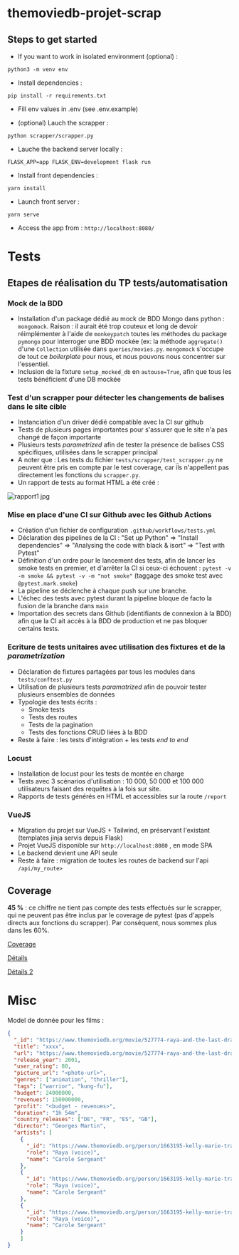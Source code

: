 # themoviedb-projet-scrap

## Steps to get started

- If you want to work in isolated environment (optional) :

`python3 -m venv env`

- Install dependencies :

`pip install -r requirements.txt`

- Fill env values in .env (see .env.example)

- (optional) Lauch the scrapper :

`python scrapper/scrapper.py`

- Lauche the backend server locally :

`FLASK_APP=app FLASK_ENV=development flask run`

- Install front dependencies : 

`yarn install`

- Launch front server : 

`yarn serve`

- Access the app from : `http://localhost:8080/`

# Tests

## Etapes de réalisation du TP tests/automatisation

### Mock de la BDD

- Installation d'un package dédié au mock de BDD Mongo dans python : `mongomock`. Raison : il aurait été trop couteux et long de devoir réimplémenter à l'aide de `monkeypatch` toutes les méthodes du package `pymongo` pour interroger une BDD mockée (ex: la méthode `aggregate()` d'une `Collection` utilisée dans `queries/movies.py`. `mongomock` s'occupe de tout ce _boilerplate_ pour nous, et nous pouvons nous concentrer sur l'essentiel.
- Inclusion de la fixture `setup_mocked_db` en `autouse=True`, afin que tous les tests bénéficient d'une DB mockée

### Test d'un scrapper pour détecter les changements de balises dans le site cible

- Instanciation d'un driver dédié compatible avec la CI sur github
- Tests de plusieurs pages importantes pour s'assurer que le site n'a pas changé de façon importante
- Plusieurs tests _parametrized_ afin de tester la présence de balises CSS spécifiques, utilisées dans le scrapper principal
- A noter que : Les tests du fichier `tests/scrapper/test_scrapper.py` ne peuvent être pris en compte par le test coverage, car ils n'appellent pas directement les fonctions du `scrapper.py`. 
- Un rapport de tests au format HTML a été créé :

![rapport1 jpg](https://user-images.githubusercontent.com/75723296/146566026-bbc4394c-38f0-4acb-ac33-e10ab8c73f80.png)

### Mise en place d'une CI sur Github avec les Github Actions

- Création d'un fichier de configuration `.github/workflows/tests.yml`
- Déclaration des pipelines de la CI : "Set up Python" => "Install dependencies" => "Analysing the code with black & isort" => "Test with Pytest"
- Définition d'un ordre pour le lancement des tests, afin de lancer les smoke tests en premier, et d'arrêter la CI si ceux-ci échouent : `pytest -v -m smoke && pytest -v -m "not smoke"` (taggage des smoke test avec `@pytest.mark.smoke`)
- La pipeline se déclenche à chaque push sur une branche.
- L'échec des tests avec pytest durant la pipeline bloque de facto la fusion de la branche dans `main`
- Importation des secrets dans Github (identifiants de connexion à la BDD) afin que la CI ait accès à la BDD de production et ne pas bloquer certains tests.

### Ecriture de tests unitaires avec utilisation des fixtures et de la _parametrization_

- Déclaration de fixtures partagées par tous les modules dans `tests/conftest.py`
- Utilisation de plusieurs tests _paramatrized_ afin de pouvoir tester plusieurs ensembles de données
- Typologie des tests écrits :
  - Smoke tests
  - Tests des routes
  - Tests de la pagination 
  - Tests des fonctions CRUD liées à la BDD
- Reste à faire : les tests d'intégration + les tests _end to end_

### Locust

- Installation de locust pour les tests de montée en charge
- Tests avec 3 scénarios d'utilisation : 10 000, 50 000 et 100 000 utilisateurs faisant des requêtes à la fois sur site.
- Rapports de tests générés en HTML et accessibles sur la route `/report`

### VueJS

- Migration du projet sur VueJS + Tailwind, en préservant l'existant (templates jinja servis depuis Flask)
- Projet VueJS disponible sur `http://localhost:8080` , en mode SPA
- Le backend devient une API seule
- Reste à faire : migration de toutes les routes de backend sur l'api `/api/my_route>`

## Coverage

**45 %** : ce chiffre ne tient pas compte des tests effectués sur le scrapper, qui ne peuvent pas être inclus par le coverage de pytest (pas d'appels directs aux fonctions du scrapper). Par conséquent, nous sommes plus dans les 60%.

[Coverage](./reports_tests/cover_2.png)

[Détails](./reports_tests/cover_1.png)

[Détails 2](./reports_tests/cover_3.png)

# Misc

Model de donnée pour les films : 

```json
{
  "_id": "https://www.themoviedb.org/movie/527774-raya-and-the-last-dragon",
  "title": "xxxx",
  "url": "https://www.themoviedb.org/movie/527774-raya-and-the-last-dragon",
  "release_year": 2001,
  "user_rating": 80,
  "picture_url": "<photo-url>",
  "genres": ["animation", "thriller"],
  "tags": ["warrior", "kung-fu"],
  "budget": 24000000,
  "revenues": 150000000,
  "profit": "<budget - revenues>",
  "duration": "1h 54m",
  "country_releases": ["DE", "FR", "ES", "GB"],
  "director": "Georges Martin",
  "artists": [
    {
      "_id": "https://www.themoviedb.org/person/1663195-kelly-marie-tran",
      "role": "Raya (voice)",
      "name": "Carole Sergeant"
    },
    {
      "_id": "https://www.themoviedb.org/person/1663195-kelly-marie-tran",
      "role": "Raya (voice)",
      "name": "Carole Sergeant"
    },
    {
      "_id": "https://www.themoviedb.org/person/1663195-kelly-marie-tran",
      "role": "Raya (voice)",
      "name": "Carole Sergeant"
    }
    ]
}
```
